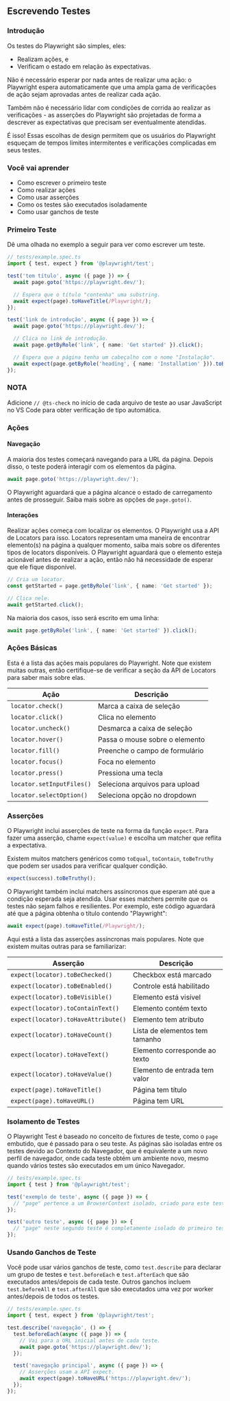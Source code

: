 ## Escrevendo Testes

### Introdução

Os testes do Playwright são simples, eles:

- Realizam ações, e
- Verificam o estado em relação às expectativas.

Não é necessário esperar por nada antes de realizar uma ação: o Playwright espera automaticamente que uma ampla gama de verificações de ação sejam aprovadas antes de realizar cada ação.

Também não é necessário lidar com condições de corrida ao realizar as verificações - as asserções do Playwright são projetadas de forma a descrever as expectativas que precisam ser eventualmente atendidas.

É isso! Essas escolhas de design permitem que os usuários do Playwright esqueçam de tempos limites intermitentes e verificações complicadas em seus testes.

### Você vai aprender

- Como escrever o primeiro teste
- Como realizar ações
- Como usar asserções
- Como os testes são executados isoladamente
- Como usar ganchos de teste

### Primeiro Teste

Dê uma olhada no exemplo a seguir para ver como escrever um teste.

```typescript
// tests/example.spec.ts
import { test, expect } from '@playwright/test';

test('tem título', async ({ page }) => {
  await page.goto('https://playwright.dev/');

  // Espera que o título "contenha" uma substring.
  await expect(page).toHaveTitle(/Playwright/);
});

test('link de introdução', async ({ page }) => {
  await page.goto('https://playwright.dev/');

  // Clica no link de introdução.
  await page.getByRole('link', { name: 'Get started' }).click();

  // Espera que a página tenha um cabeçalho com o nome "Instalação".
  await expect(page.getByRole('heading', { name: 'Installation' })).toBeVisible();
});
```

### NOTA

Adicione `// @ts-check` no início de cada arquivo de teste ao usar JavaScript no VS Code para obter verificação de tipo automática.

### Ações

#### Navegação

A maioria dos testes começará navegando para a URL da página. Depois disso, o teste poderá interagir com os elementos da página.

```typescript
await page.goto('https://playwright.dev/');
```

O Playwright aguardará que a página alcance o estado de carregamento antes de prosseguir. Saiba mais sobre as opções de `page.goto()`.

#### Interações

Realizar ações começa com localizar os elementos. O Playwright usa a API de Locators para isso. Locators representam uma maneira de encontrar elemento(s) na página a qualquer momento, saiba mais sobre os diferentes tipos de locators disponíveis. O Playwright aguardará que o elemento esteja acionável antes de realizar a ação, então não há necessidade de esperar que ele fique disponível.

```typescript
// Cria um locator.
const getStarted = page.getByRole('link', { name: 'Get started' });

// Clica nele.
await getStarted.click();
```

Na maioria dos casos, isso será escrito em uma linha:

```typescript
await page.getByRole('link', { name: 'Get started' }).click();
```

### Ações Básicas

Esta é a lista das ações mais populares do Playwright. Note que existem muitas outras, então certifique-se de verificar a seção da API de Locators para saber mais sobre elas.

| Ação                     | Descrição                        |
|--------------------------|----------------------------------|
| `locator.check()`        | Marca a caixa de seleção         |
| `locator.click()`        | Clica no elemento                |
| `locator.uncheck()`      | Desmarca a caixa de seleção      |
| `locator.hover()`        | Passa o mouse sobre o elemento   |
| `locator.fill()`         | Preenche o campo de formulário   |
| `locator.focus()`        | Foca no elemento                 |
| `locator.press()`        | Pressiona uma tecla              |
| `locator.setInputFiles()`| Seleciona arquivos para upload   |
| `locator.selectOption()` | Seleciona opção no dropdown      |

### Asserções

O Playwright inclui asserções de teste na forma da função `expect`. Para fazer uma asserção, chame `expect(value)` e escolha um matcher que reflita a expectativa.

Existem muitos matchers genéricos como `toEqual`, `toContain`, `toBeTruthy` que podem ser usados para verificar qualquer condição.

```typescript
expect(success).toBeTruthy();
```

O Playwright também inclui matchers assíncronos que esperam até que a condição esperada seja atendida. Usar esses matchers permite que os testes não sejam falhos e resilientes. Por exemplo, este código aguardará até que a página obtenha o título contendo "Playwright":

```typescript
await expect(page).toHaveTitle(/Playwright/);
```

Aqui está a lista das asserções assíncronas mais populares. Note que existem muitas outras para se familiarizar:

| Asserção                         | Descrição                       |
|----------------------------------|---------------------------------|
| `expect(locator).toBeChecked()`  | Checkbox está marcado           |
| `expect(locator).toBeEnabled()`  | Controle está habilitado        |
| `expect(locator).toBeVisible()`  | Elemento está visível           |
| `expect(locator).toContainText()`| Elemento contém texto           |
| `expect(locator).toHaveAttribute()` | Elemento tem atributo       |
| `expect(locator).toHaveCount()`  | Lista de elementos tem tamanho  |
| `expect(locator).toHaveText()`   | Elemento corresponde ao texto   |
| `expect(locator).toHaveValue()`  | Elemento de entrada tem valor   |
| `expect(page).toHaveTitle()`     | Página tem título               |
| `expect(page).toHaveURL()`       | Página tem URL                  |

### Isolamento de Testes

O Playwright Test é baseado no conceito de fixtures de teste, como o `page` embutido, que é passado para o seu teste. As páginas são isoladas entre os testes devido ao Contexto do Navegador, que é equivalente a um novo perfil de navegador, onde cada teste obtém um ambiente novo, mesmo quando vários testes são executados em um único Navegador.

```typescript
// tests/example.spec.ts
import { test } from '@playwright/test';

test('exemplo de teste', async ({ page }) => {
  // "page" pertence a um BrowserContext isolado, criado para este teste específico.
});

test('outro teste', async ({ page }) => {
  // "page" neste segundo teste é completamente isolado do primeiro teste.
});
```

### Usando Ganchos de Teste

Você pode usar vários ganchos de teste, como `test.describe` para declarar um grupo de testes e `test.beforeEach` e `test.afterEach` que são executados antes/depois de cada teste. Outros ganchos incluem `test.beforeAll` e `test.afterAll` que são executados uma vez por worker antes/depois de todos os testes.

```typescript
// tests/example.spec.ts
import { test, expect } from '@playwright/test';

test.describe('navegação', () => {
  test.beforeEach(async ({ page }) => {
    // Vai para a URL inicial antes de cada teste.
    await page.goto('https://playwright.dev/');
  });

  test('navegação principal', async ({ page }) => {
    // Asserções usam a API expect.
    await expect(page).toHaveURL('https://playwright.dev/');
  });
});
```